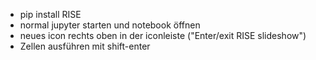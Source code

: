 * pip install RISE
* normal jupyter starten und notebook öffnen
* neues icon rechts oben in der iconleiste ("Enter/exit RISE slideshow")
* Zellen ausführen mit shift-enter

